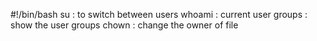 #!/bin/bash
su : to switch between users
whoami : current user
groups : show the user groups
chown : change the owner of file

